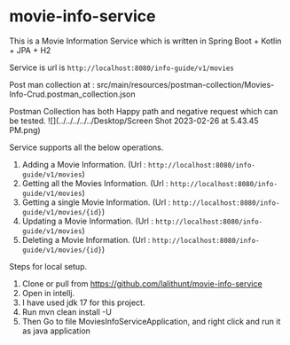 # movie-info-service
This is a Movie Information Service which is written in Spring Boot + Kotlin + JPA + H2

Service is url is `http://localhost:8080/info-guide/v1/movies`

Post man collection at : src/main/resources/postman-collection/Movies-Info-Crud.postman_collection.json

Postman Collection has both Happy path and negative request which can be tested.
![](../../../../../Desktop/Screen Shot 2023-02-26 at 5.43.45 PM.png)


Service supports all the below operations.
1. Adding a Movie Information. (Url : `http://localhost:8080/info-guide/v1/movies`)
2. Getting all the Movies Information. (Url : `http://localhost:8080/info-guide/v1/movies`)
3. Getting a single Movie Information. (Url : `http://localhost:8080/info-guide/v1/movies/{id}`)
4. Updating a Movie Information. (Url : `http://localhost:8080/info-guide/v1/movies`)
5. Deleting a Movie Information. (Url : `http://localhost:8080/info-guide/v1/movies/{id}`)

Steps for local setup.
1. Clone or pull from https://github.com/lalithunt/movie-info-service
2. Open in intellj.
3. I have used jdk 17 for this project. 
4. Run mvn clean install -U 
5. Then Go to file MoviesInfoServiceApplication, and right click and run it as java application